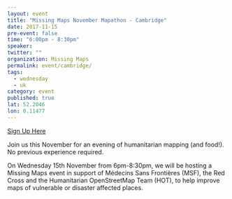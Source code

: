```yaml
---
layout: event
title: "Missing Maps November Mapathon - Cambridge"
date: 2017-11-15
pre-event: false
time: "6:00pm - 8:30pm"
speaker: 
twitter: ""
organization: Missing Maps
permalink: event/cambridge/
tags: 
  - wednesday
  - uk
category: event
published: true
lat: 52.2046
lon: 0.11477
---
```


[Sign Up Here](https://www.eventbrite.co.uk/e/missing-maps-november-mapathon-cambridge-tickets-37454749163)

Join us this November for an evening of humanitarian mapping (and food!). No previous experience required.

On Wednesday 15th November from 6pm-8:30pm, we will be hosting a Missing Maps event in support of Médecins Sans Frontières (MSF), the Red Cross and the Humanitarian OpenStreetMap Team (HOT), to help improve maps of vulnerable or disaster affected places.




 
